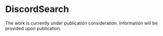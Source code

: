# DiscordSearch
The work is currently under publication consideration. Information will be provided upon publication.
